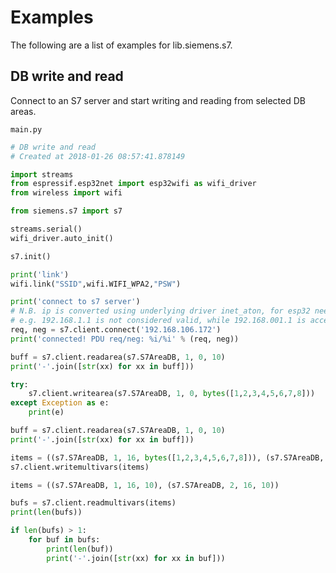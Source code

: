 # Examples

The following are a list of examples for lib.siemens.s7.

## DB write and read


Connect to an S7 server and start writing and reading from selected DB areas.



```main.py```

```python
# DB write and read
# Created at 2018-01-26 08:57:41.878149

import streams
from espressif.esp32net import esp32wifi as wifi_driver
from wireless import wifi

from siemens.s7 import s7

streams.serial()
wifi_driver.auto_init()

s7.init()

print('link')
wifi.link("SSID",wifi.WIFI_WPA2,"PSW")

print('connect to s7 server')
# N.B. ip is converted using underlying driver inet_aton, for esp32 needs third address part to contain three digits!
# e.g. 192.168.1.1 is not considered valid, while 192.168.001.1 is accepted
req, neg = s7.client.connect('192.168.106.172')
print('connected! PDU req/neg: %i/%i' % (req, neg))

buff = s7.client.readarea(s7.S7AreaDB, 1, 0, 10)
print('-'.join([str(xx) for xx in buff]))

try:
    s7.client.writearea(s7.S7AreaDB, 1, 0, bytes([1,2,3,4,5,6,7,8]))
except Exception as e:
    print(e)

buff = s7.client.readarea(s7.S7AreaDB, 1, 0, 10)
print('-'.join([str(xx) for xx in buff]))

items = ((s7.S7AreaDB, 1, 16, bytes([1,2,3,4,5,6,7,8])), (s7.S7AreaDB, 2, 16, bytes([1,2,3,4,5,6,7,8])))
s7.client.writemultivars(items)

items = ((s7.S7AreaDB, 1, 16, 10), (s7.S7AreaDB, 2, 16, 10))

bufs = s7.client.readmultivars(items)
print(len(bufs))

if len(bufs) > 1:
    for buf in bufs:
        print(len(buf))
        print('-'.join([str(xx) for xx in buf]))

```
